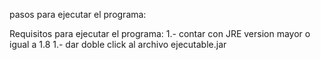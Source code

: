 pasos para ejecutar el programa:

Requisitos para ejecutar el programa:
1.- contar con JRE version mayor o igual a 1.8
1.- dar doble click al archivo ejecutable.jar

